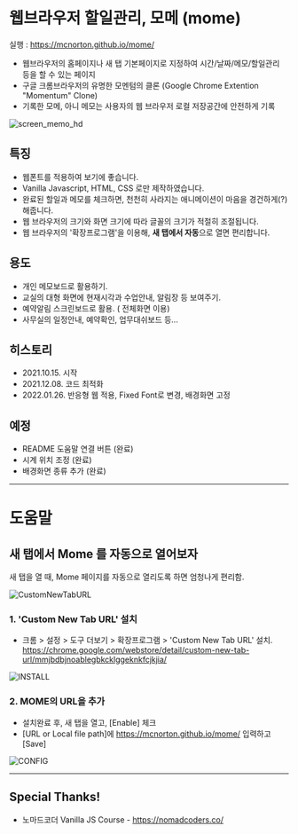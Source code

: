 # 웹브라우저 할일관리, 모메 (mome)

실행 : https://mcnorton.github.io/mome/

* 웹브라우저의 홈페이지나 새 탭 기본페이지로 지정하여 시간/날짜/메모/할일관리 등을 할 수 있는 페이지
* 구글 크롬브라우저의 유명한 모멘텀의 클론 (Google Chrome Extention "Momentum" Clone)
* 기록한 모메, 아니 메모는 사용자의 웹 브라우저 로컬 저장공간에 안전하게 기록

![screen_memo_hd](https://user-images.githubusercontent.com/4551495/145520765-96e5085f-88bc-4c2b-bd85-5e37fa8d4402.png)



## 특징
* 웹폰트를 적용하여 보기에 좋습니다.
* Vanilla Javascript, HTML, CSS 로만 제작하였습니다.
* 완료된 할일과 메모를 체크하면, 천천히 사라지는 애니메이션이 마음을 경건하게(?) 해줍니다.
* 웹 브라우저의 크기와 화면 크기에 따라 글꼴의 크기가 적절히 조절됩니다.
* 웹 브라우저의 '확장프로그램'을 이용해, **새 탭에서 자동**으로 열면 편리합니다.

## 용도
* 개인 메모보드로 활용하기.
* 교실의 대형 화면에 현재시각과 수업안내, 알림장 등 보여주기.
* 예약알림 스크린보드로 활용. (<F11> 전체화면 이용)
* 사무실의 일정안내, 예약확인, 업무대쉬보드 등...

## 히스토리
* 2021.10.15. 시작
* 2021.12.08. 코드 최적화
* 2022.01.26. 반응형 웹 적용, Fixed Font로 변경, 배경화면 고정

## 예정
* README 도움말 연결 버튼 (완료)
* 시계 위치 조정 (완료)
* 배경화면 종류 추가 (완료)




---

# 도움말

## 새 탭에서 Mome 를 자동으로 열어보자
새 탭을 열 때, Mome 페이지를 자동으로 열리도록 하면 엄청나게 편리함.

![CustomNewTabURL](https://lh3.googleusercontent.com/4lCsO0HhSqwN-U68QDFgVhLWb285-pfcoX_PHV5C6J6WuLSadROAD5iQm8kKmE8xM0qmh6XUQ0Wf0NtxFLkyB7t2=w640-h400-e365-rj-sc0x00ffffff)

### 1. 'Custom New Tab URL' 설치
* 크롬 > 설정 > 도구 더보기 > 확장프로그램 > 'Custom New Tab URL' 설치. https://chrome.google.com/webstore/detail/custom-new-tab-url/mmjbdbjnoablegbkcklggeknkfcjkjia/

![INSTALL](https://user-images.githubusercontent.com/4551495/148336679-ba75b0e3-1129-44f8-a3d4-58eabe255c41.png)

### 2. MOME의 URL을 추가
* 설치완료 후, 새 탭을 열고, [Enable] 체크
* [URL or Local file path]에 https://mcnorton.github.io/mome/ 입력하고 [Save]

![CONFIG](https://user-images.githubusercontent.com/4551495/148336958-b271b12e-b4c3-413c-aa4f-3ea80d6efc9b.png)


---

## Special Thanks!
* 노마드코더 Vanilla JS Course - https://nomadcoders.co/
